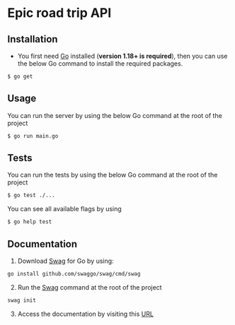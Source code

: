 # Epic road trip API

## Installation

- You first need [Go](https://golang.org/) installed (**version 1.18+ is required**), then you can use the below Go command to install the required packages.

```sh
$ go get
```

## Usage

You can run the server by using the below Go command at the root of the project

```sh
$ go run main.go
```

## Tests

You can run the tests by using the below Go command at the root of the project

```sh
$ go test ./...
```

You can see all available flags by using

```sh
$ go help test
```

## Documentation

1. Download [Swag](https://github.com/swaggo/swag) for Go by using:

```sh
go install github.com/swaggo/swag/cmd/swag
```

2. Run the [Swag](https://github.com/swaggo/swag) command at the root of the project

```sh
swag init
```

3. Access the documentation by visiting this [URL](http://localhost:8000/docs.html)